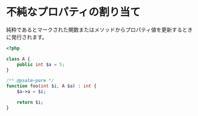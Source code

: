 # 不純なプロパティの割り当て

純粋であるとマークされた関数またはメソッドからプロパティ値を更新するときに発行されます。

```php
<?php

class A {
    public int $a = 5;
}

/** @psalm-pure */
function foo(int $i, A $a) : int {
    $a->a = $i;

    return $i;
}
```
